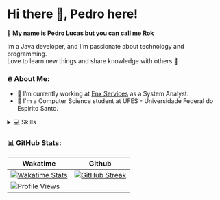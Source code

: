 # Hi there 👋, Pedro here!
**🚀 My name is Pedro Lucas but you can call me Rok**

Im a Java developer, and I'm passionate about technology and programming. <br>
Love to learn new things and share knowledge with others.💙

### 🔥 About Me:
- 🔭 I’m currently working at [Enx Services](https://github.com/enxservices) as a System Analyst.
- 🌱 I'm a Computer Science student at UFES - Universidade Federal do Espirito Santo.

<details>
<summary> 💻 Skills</summary>
<br>

*  Programming languages
<p>
<img alt="Java" src="https://img.shields.io/badge/java-%23151515.svg?style=for-the-badge&logo=openjdk&logoColor=red"/>
<img alt="NextJS" src="https://img.shields.io/badge/C-151515?style=for-the-badge&logo=c&logoColor=turquoise"/>
<img alt="TypeScript" src="https://img.shields.io/badge/TypeScript-151515?style=for-the-badge&logo=typescript&logoColor=blue"/>
<img alt="Python" src="https://img.shields.io/badge/Python-151515?style=for-the-badge&logo=python&logoColor=blue"/>
<img alt="NextJS" src="https://img.shields.io/badge/next%20js-151515?style=for-the-badge&logo=nextdotjs&logoColor=white"/>
<img alt="Javascript" src="https://img.shields.io/badge/JavaScript-151515?style=for-the-badge&logo=javascript&logoColor=F7DF1E"/>
</p>

* Databases
<p>
<img alt="Redis" src ="https://img.shields.io/badge/redis-151515.svg?&style=for-the-badge&logo=redis&logoColor=CC0000"/>
<img alt="MySQL" src="https://img.shields.io/badge/mysql-%23151515.svg?&style=for-the-badge&logo=mysql&logoColor=white"/>
<img alt="MariaDB" src="https://img.shields.io/badge/MariaDB-151515?style=for-the-badge&logo=mariadb&logoColor=2300f"/>
</p>

* Others
<p>
<img alt="Docker" src="https://img.shields.io/badge/Docker-151515?style=for-the-badge&logo=docker&logoColor=2CA5E0">
<img alt="NodeJS" src="https://img.shields.io/badge/node.js%20-%23151515.svg?&style=for-the-badge&logo=node.js&logoColor=2343853D"/>
<img alt="PNPM" src="https://img.shields.io/badge/pnpm-151515?style=for-the-badge&logo=pnpm&logoColor=yellow"/>
<img alt="VS Code" src="https://img.shields.io/badge/-VS%20Code-151515?&style=for-the-badge&logo=visual-studio-code&logoColor=white"/>
<img alt="IntelliJ" src="https://img.shields.io/badge/-IntelliJ%20IDEA-151515?&style=for-the-badge&logo=intellijidea&logoColor=white"/>
<img alt="OBS Studio" src="https://img.shields.io/badge/-OBS%20Studio-151515?&style=for-the-badge&logo=obsstudio&logoColor=white"/>
<img alt="Sublime Text" src="https://img.shields.io/badge/-Sublime%20Text-151515?&style=for-the-badge&logo=sublimetext&logoColor=FF9800"/>
<img alt="Premiere Pro" src="https://img.shields.io/badge/-Premiere%20Pro-151515?&style=for-the-badge&logo=adobepremierepro&logoColor=9999ff"/>
<img alt="Photoshop" src="https://img.shields.io/badge/-Photoshop-151515?&style=for-the-badge&logo=adobephotoshop&logoColor=31a8ff"/>
<img alt="After Effects" src="https://img.shields.io/badge/-After%20Effects-151515?&style=for-the-badge&logo=adobeaftereffects&logoColor=9999FF"/>
</details>

### 📊 GitHub Stats:
| Wakatime                                                                                                                                                                    | Github                                                                                                                                                                      |
|-----------------------------------------------------------------------------------------------------------------------------------------------------------------------------|-----------------------------------------------------------------------------------------------------------------------------------------------------------------------------|
| [![Wakatime Stats](https://github-readme-stats.vercel.app/api/wakatime?username=Rok&show_icons=true&layout=compact&theme=dark&langs_count=10)](https://github.com/PedroRok) | [![GitHub Streak](https://streak-stats.demolab.com?user=PedroRok&theme=dark&card_width=445&card_height=214&background=151515&border=ECEAEB&stroke=ECEAEB)](https://git.io/streak-stats) |
| ![Profile Views](https://komarev.com/ghpvc/?username=rexblane&label=Profile%20views&color=0e75b6&style=for-the-badge)                                                       |                                                                                                                                                                             |
